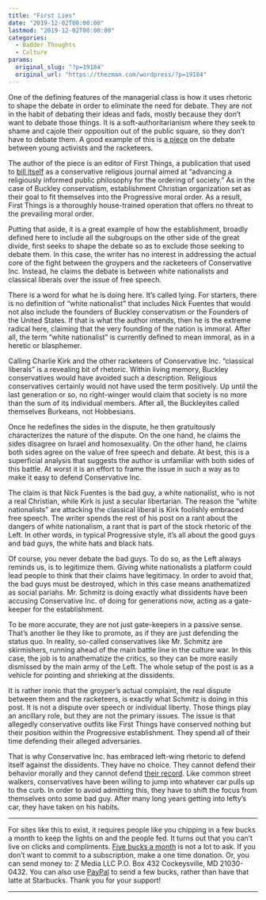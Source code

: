 ```yaml
---
title: "First Lies"
date: "2019-12-02T00:00:00"
lastmod: "2019-12-02T00:00:00"
categories:
  - Badder Thoughts
  - Culture
params:
  original_slug: "?p=19184"
  original_url: "https://thezman.com/wordpress/?p=19184"
---
```


One of the defining features of the managerial class is how it uses
rhetoric to shape the debate in order to eliminate the need for debate.
They are not in the habit of debating their ideas and fads, mostly
because they don’t want to debate those things. It is a
soft-authoritarianism where they seek to shame and cajole their
opposition out of the public square, so they don’t have to debate them.
A good example of this is [a
piece](https://catholicherald.co.uk/commentandblogs/2019/11/26/how-classical-liberals-paved-the-way-for-white-nationalists/)
on the debate between young activists and the racketeers.

The author of the piece is an editor of First Things, a publication that
used to [bill itself](https://www.firstthings.com/masthead) as a
conservative religious journal aimed at “advancing a religiously
informed public philosophy for the ordering of society.” As in the case
of Buckley conservatism, establishment Christian organization set as
their goal to fit themselves into the Progressive moral order. As a
result, First Things is a thoroughly house-trained operation that offers
no threat to the prevailing moral order.

Putting that aside, it is a great example of how the establishment,
broadly defined here to include all the subgroups on the other side of
the great divide, first seeks to shape the debate so as to exclude those
seeking to debate them. In this case, the writer has no interest in
addressing the actual core of the fight between the groypers and the
racketeers of Conservative Inc. Instead, he claims the debate is between
white nationalists and classical liberals over the issue of free speech.

There is a word for what he is doing here. It’s called lying. For
starters, there is no definition of “white nationalist” that includes
Nick Fuentes that would not also include the founders of Buckley
conservatism or the Founders of the United States. If that is what the
author intends, then he is the extreme radical here, claiming that the
very founding of the nation is immoral. After all, the term “white
nationalist” is currently defined to mean immoral, as in a heretic or
blasphemer.

Calling Charlie Kirk and the other racketeers of Conservative Inc.
“classical liberals” is a revealing bit of rhetoric. Within living
memory, Buckley conservatives would have avoided such a description.
Religious conservatives certainly would not have used the term
positively. Up until the last generation or so, no right-winger would
claim that society is no more than the sum of its individual members.
After all, the Buckleyites called themselves Burkeans, not Hobbesians.

Once he redefines the sides in the dispute, he then gratuitously
characterizes the nature of the dispute. On the one hand, he claims the
sides disagree on Israel and homosexuality. On the other hand, he claims
both sides agree on the value of free speech and debate. At best, this
is a superficial analysis that suggests the author is unfamiliar with
both sides of this battle. At worst it is an effort to frame the issue
in such a way as to make it easy to defend Conservative Inc.

The claim is that Nick Fuentes is the bad guy, a white nationalist, who
is not a real Christian, while Kirk is just a secular libertarian. The
reason the “white nationalists” are attacking the classical liberal is
Kirk foolishly embraced free speech. The writer spends the rest of his
post on a rant about the dangers of white nationalism, a rant that is
part of the stock rhetoric of the Left. In other words, in typical
Progressive style, it’s all about the good guys and bad guys, the white
hats and black hats.

Of course, you never debate the bad guys. To do so, as the Left always
reminds us, is to legitimize them. Giving white nationalists a platform
could lead people to think that their claims have legitimacy. In order
to avoid that, the bad guys must be destroyed, which in this case means
anathematized as social pariahs. Mr. Schmitz is doing exactly what
dissidents have been accusing Conservative Inc. of doing for generations
now, acting as a gate-keeper for the establishment.

To be more accurate, they are not just gate-keepers in a passive sense.
That’s another lie they like to promote, as if they are just defending
the status quo. In reality, so-called conservatives like Mr. Schmitz are
skirmishers, running ahead of the main battle line in the culture war.
In this case, the job is to anathematize the critics, so they can be
more easily dismissed by the main army of the Left. The whole setup of
the post is as a vehicle for pointing and shrieking at the dissidents.

It is rather ironic that the groyper’s actual complaint, the real
dispute between them and the racketeers, is exactly what Schmitz is
doing in this post. It is not a dispute over speech or individual
liberty. Those things play an ancillary role, but they are not the
primary issues. The issue is that allegedly conservative outfits like
First Things have conserved nothing but their position within the
Progressive establishment. They spend all of their time defending their
alleged adversaries.

That is why Conservative Inc. has embraced left-wing rhetoric to defend
itself against the dissidents. They have no choice. They cannot defend
their behavior morally and they cannot defend [their
record](https://www.propublica.org/article/inside-purdue-pharma-media-playbook-how-it-planted-the-opioid-anti-story).
Like common street walkers, conservatives have been willing to jump into
whatever car pulls up to the curb. In order to avoid admitting this,
they have to shift the focus from themselves onto some bad guy. After
many long years getting into lefty’s car, they have taken on his habits.

------------------------------------------------------------------------

For sites like this to exist, it requires people like you chipping in a
few bucks a month to keep the lights on and the people fed. It turns out
that you can’t live on clicks and compliments.
<a href="https://www.subscribestar.com/the-z-blog"
rel="noopener noreferrer" target="_blank">Five bucks a month</a> is not
a lot to ask. If you don’t want to commit to a subscription, make a one
time donation. Or, you can send money to: Z Media LLC P.O. Box 432
Cockeysville, MD 21030-0432. You can also use <a
href="https://www.paypal.com/cgi-bin/webscr?cmd=_s-xclick&amp;hosted_button_id=UDAS2Q8JYA6CN&amp;source=url"
rel="noopener noreferrer" target="_blank">PayPal</a> to send a few
bucks, rather than have that latte at Starbucks. Thank you for your
support!

------------------------------------------------------------------------
